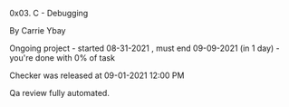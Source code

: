 0x03. C - Debugging


By Carrie Ybay


Ongoing project - started 08-31-2021 , must end 09-09-2021 (in 1 day) - you're done with 0% of task


Checker was released at 09-01-2021 12:00 PM


Qa review fully automated.
